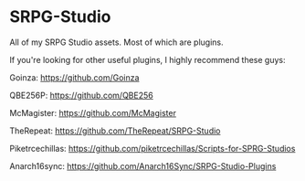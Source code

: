 # SRPG-Studio
All of my SRPG Studio assets. Most of which are plugins.

If you're looking for other useful plugins, I highly recommend these guys:

Goinza: https://github.com/Goinza

QBE256P: https://github.com/QBE256

McMagister: https://github.com/McMagister

TheRepeat: https://github.com/TheRepeat/SRPG-Studio

Piketrcechillas: https://github.com/piketrcechillas/Scripts-for-SPRG-Studios

Anarch16sync: https://github.com/Anarch16Sync/SRPG-Studio-Plugins
